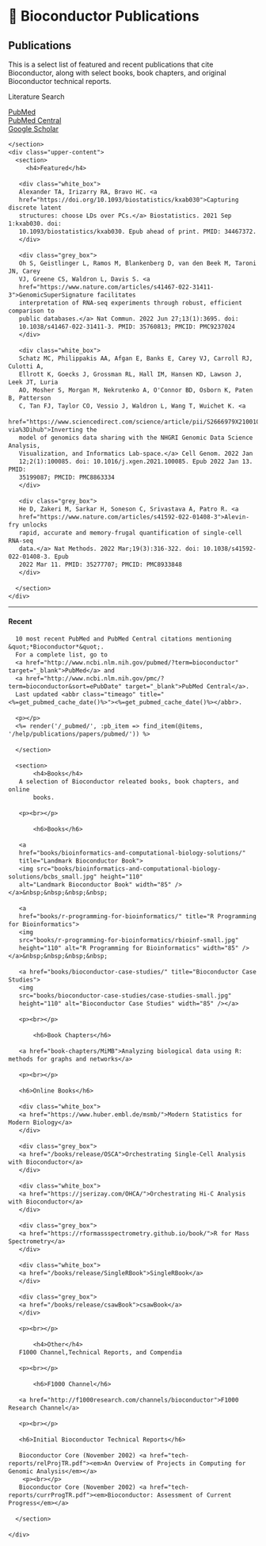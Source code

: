 <h1 class="format-bold">📖 Bioconductor Publications</h1>
<div class="page-container">
  <div class="upper-container">
    <section class="page-intro">
      <h2>Publications</h2>
      <p class="text-large">
        This is a select list of featured and recent publications that cite
	Bioconductor, along with select books, book chapters, and original
	Bioconductor technical reports. 
      </p>  
      <div class="sidebar-box">
      <div class="sidebar-box-header">
      <p class="format-bold">Literature Search</p>
      </div>
      <nav>
        <div>
          <a
            href="http://www.ncbi.nlm.nih.gov/pubmed/?term=bioconductor&sort=date"
            >PubMed</a
          >
        </div>
        <div>
          <a href="http://www.ncbi.nlm.nih.gov/pmc/?term=bioconductor&sort=ePubDate"
            >PubMed Central</a
          >
        </div>
        <div>
          <a href="http://scholar.google.com/scholar?q=bioconductor&btnG=Search"
            >Google Scholar</a
          >
        </div>
      </nav>
      </div>

    </section>
    <div class="upper-content">
      <section>
         <h4>Featured</h4>
       
       <div class="white_box">
       Alexander TA, Irizarry RA, Bravo HC. <a
       href="https://doi.org/10.1093/biostatistics/kxab030">Capturing discrete latent
       structures: choose LDs over PCs.</a> Biostatistics. 2021 Sep 1:kxab030. doi:
       10.1093/biostatistics/kxab030. Epub ahead of print. PMID: 34467372.
       </div>

       <div class="grey_box">
       Oh S, Geistlinger L, Ramos M, Blankenberg D, van den Beek M, Taroni JN, Carey
       VJ, Greene CS, Waldron L, Davis S. <a
       href="https://www.nature.com/articles/s41467-022-31411-3">GenomicSuperSignature facilitates
       interpretation of RNA-seq experiments through robust, efficient comparison to
       public databases.</a> Nat Commun. 2022 Jun 27;13(1):3695. doi:
       10.1038/s41467-022-31411-3. PMID: 35760813; PMCID: PMC9237024
       </div>

       <div class="white_box">
       Schatz MC, Philippakis AA, Afgan E, Banks E, Carey VJ, Carroll RJ, Culotti A,
       Ellrott K, Goecks J, Grossman RL, Hall IM, Hansen KD, Lawson J, Leek JT, Luria
       AO, Mosher S, Morgan M, Nekrutenko A, O'Connor BD, Osborn K, Paten B, Patterson
       C, Tan FJ, Taylor CO, Vessio J, Waldron L, Wang T, Wuichet K. <a
       href="https://www.sciencedirect.com/science/article/pii/S2666979X21001063?via%3Dihub">Inverting the
       model of genomics data sharing with the NHGRI Genomic Data Science Analysis,
       Visualization, and Informatics Lab-space.</a> Cell Genom. 2022 Jan
       12;2(1):100085. doi: 10.1016/j.xgen.2021.100085. Epub 2022 Jan 13. PMID:
       35199087; PMCID: PMC8863334
       </div>

       <div class="grey_box">
       He D, Zakeri M, Sarkar H, Soneson C, Srivastava A, Patro R. <a
       href="https://www.nature.com/articles/s41592-022-01408-3">Alevin-fry unlocks
       rapid, accurate and memory-frugal quantification of single-cell RNA-seq
       data.</a> Nat Methods. 2022 Mar;19(3):316-322. doi: 10.1038/s41592-022-01408-3. Epub
       2022 Mar 11. PMID: 35277707; PMCID: PMC8933848
       </div>

      </section>
    </div>
  </div>
  <hr class="page-divider" />
  <div class="lower-container">
    <div class="lower-content">
      <section>
          <h4>Recent</h4>

	  10 most recent PubMed and PubMed Central citations mentioning &quot;*Bioconductor*&quot;.
	  For a complete list, go to 
	  <a href="http://www.ncbi.nlm.nih.gov/pubmed/?term=bioconductor" target="_blank">PubMed</a> and
	  <a href="http://www.ncbi.nlm.nih.gov/pmc/?term=bioconductor&sort=ePubDate" target="_blank">PubMed Central</a>.
	  Last updated <abbr class="timeago" title="<%=get_pubmed_cache_date()%>"><%=get_pubmed_cache_date()%></abbr>.

	  <p></p>
	  <%= render('/_pubmed/', :pb_item => find_item(@items, '/help/publications/papers/pubmed/')) %>

      </section>

      <section>
           <h4>Books</h4>
	   A selection of Bioconductor releated books, book chapters, and online
           books.

	   <p><br></p>
	   
           <h6>Books</h6>

	   <a
	   href="books/bioinformatics-and-computational-biology-solutions/"
	   title="Landmark Bioconductor Book">
	   <img src="books/bioinformatics-and-computational-biology-solutions/bcbs_small.jpg" height="110"
	   alt="Landmark Bioconductor Book" width="85" /></a>&nbsp;&nbsp;&nbsp;&nbsp;

	   <a
	   href="books/r-programming-for-bioinformatics/" title="R Programming for Bioinformatics">
	   <img
	   src="books/r-programming-for-bioinformatics/rbioinf-small.jpg"
	   height="110" alt="R Programming for Bioinformatics" width="85" /></a>&nbsp;&nbsp;&nbsp;&nbsp;

	   <a href="books/bioconductor-case-studies/" title="Bioconductor Case Studies">
	   <img
	   src="books/bioconductor-case-studies/case-studies-small.jpg"
	   height="110" alt="Bioconductor Case Studies" width="85" /></a>

	   <p><br></p>

           <h6>Book Chapters</h6>

	   <a href="book-chapters/MiMB">Analyzing biological data using R: methods for graphs and networks</a>

	   <p><br></p>
	   
	   <h6>Online Books</h6>

	   <div class="white_box">
	   <a href="https://www.huber.embl.de/msmb/">Modern Statistics for Modern Biology</a> 
	   </div>

	   <div class="grey_box">
	   <a href="/books/release/OSCA">Orchestrating Single-Cell Analysis with Bioconductor</a>
	   </div>

	   <div class="white_box">
	   <a href="https://jserizay.com/OHCA/">Orchestrating Hi-C Analysis with Bioconductor</a>
	   </div>

	   <div class="grey_box">
	   <a href="https://rformassspectrometry.github.io/book/">R for Mass Spectrometry</a>
	   </div>

	   <div class="white_box">
	   <a href="/books/release/SingleRBook">SingleRBook</a>
	   </div>

	   <div class="grey_box">
	   <a href="/books/release/csawBook">csawBook</a>
	   </div>

	   <p><br></p>
	   
           <h4>Other</h4>
	   F1000 Channel,Technical Reports, and Compendia
	   
	   <p><br></p>
	   
           <h6>F1000 Channel</h6>
	   
 	   <a href="http://f1000research.com/channels/bioconductor">F1000 Research Channel</a>

  	   <p><br></p>

	   <h6>Initial Bioconductor Technical Reports</h6>

	   Bioconductor Core (November 2002) <a href="tech-reports/relProjTR.pdf"><em>An Overview of Projects in Computing for Genomic Analysis</em></a>
	    <p><br></p>
	   Bioconductor Core (November 2002) <a href="tech-reports/currProgTR.pdf"><em>Bioconductor: Assessment of Current Progress</em></a>

      </section>

    </div>
  </div>

</div>